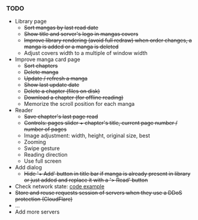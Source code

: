 ### TODO

* Library page
    - ~~Sort mangas by last read date~~
    - ~~Show title and server's logo in mangas covers~~
    - ~~Improve library rendering (avoid full redraw) when order changes, a manga is added or a manga is deleted~~
    - Adjust covers width to a multiple of window width
* Improve manga card page
    - ~~Sort chapters~~
    - ~~Delete manga~~
    - ~~Update / refresh a manga~~
    - ~~Show last update date~~
    - ~~Delete a chapter (files on disk)~~
    - ~~Download a chapter (for offline reading)~~
    - Memorize the scroll position for each manga
* Reader
    - ~~Save chapter's last page read~~
    - ~~Controls: pages slider + chapter's title, current page number / number of pages~~
    - Image adjustment: width, height, original size, best
    - Zooming
    - Swipe gesture
    - Reading direction
    - Use full screen
* Add dialog
    - ~~Hide '+ Add' button in title bar if manga is already present in library or just added and replace it with a '> Read' button~~
* Check network state: [code example](https://developer.puri.sm/Librem5/Apps/Examples/Networking/NetworkState/index.html)
* ~~Store and reuse requests session of servers when they use a DDoS protection (CloudFlare)~~
* ...
* Add more servers
